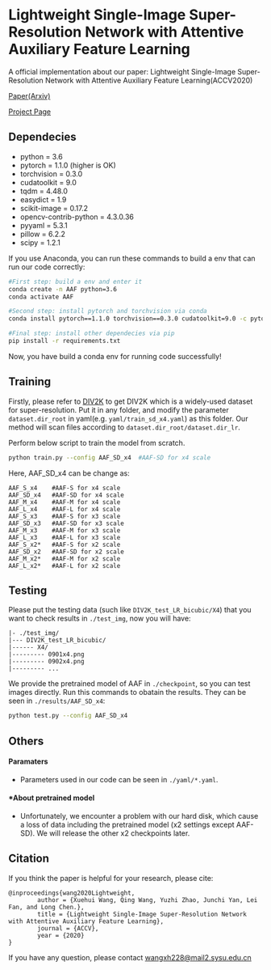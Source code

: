 # Lightweight Single-Image Super-Resolution Network with Attentive Auxiliary Feature Learning

A official implementation about our paper: Lightweight Single-Image Super-Resolution Network with Attentive Auxiliary Feature Learning(ACCV2020)

[Paper(Arxiv)](https://arxiv.org/pdf/2011.06773.pdf)

[Project Page](https://cv.wangxuehui.site/SR/)

## Dependecies
- python = 3.6
- pytorch = 1.1.0 (higher is OK)
- torchvision = 0.3.0
- cudatoolkit = 9.0
- tqdm = 4.48.0
- easydict = 1.9
- scikit-image = 0.17.2
- opencv-contrib-python = 4.3.0.36
- pyyaml = 5.3.1
- pillow = 6.2.2
- scipy = 1.2.1

If you use Anaconda, you can run these commands to build a env that can run our code correctly:
```bash
#First step: build a env and enter it
conda create -n AAF python=3.6
conda activate AAF

#Second step: install pytorch and torchvision via conda
conda install pytorch==1.1.0 torchvision==0.3.0 cudatoolkit=9.0 -c pytorch

#Final step: install other dependecies via pip
pip install -r requirements.txt
```
Now, you have build a conda env for running code successfully!

## Training
Firstly, please refer to [DIV2K](https://data.vision.ee.ethz.ch/cvl/DIV2K/) to get DIV2K which is a widely-used dataset for super-resolution. Put it in any folder, and modify the parameter `dataset.dir_root` in yaml(e.g. `yaml/train_sd_x4.yaml`) as this folder. Our method will scan files according to `dataset.dir_root/dataset.dir_lr`.

Perform below script to train the model from scratch.
```bash
python train.py --config AAF_SD_x4  #AAF-SD for x4 scale
```
Here, AAF_SD_x4 can be change as:
```
AAF_S_x4    #AAF-S for x4 scale
AAF_SD_x4   #AAF-SD for x4 scale
AAF_M_x4    #AAF-M for x4 scale
AAF_L_x4    #AAF-L for x4 scale
AAF_S_x3    #AAF-S for x3 scale
AAF_SD_x3   #AAF-SD for x3 scale
AAF_M_x3    #AAF-M for x3 scale
AAF_L_x3    #AAF-L for x3 scale
AAF_S_x2*   #AAF-S for x2 scale
AAF_SD_x2   #AAF-SD for x2 scale
AAF_M_x2*   #AAF-M for x2 scale
AAF_L_x2*   #AAF-L for x2 scale
```


## Testing
Please put the testing data (such like `DIV2K_test_LR_bicubic/X4`) that you want to check results in `./test_img`, now you will have:

```
|- ./test_img/
|--- DIV2K_test_LR_bicubic/
|------ X4/
|--------- 0901x4.png
|--------- 0902x4.png
|--------- ...
```

We provide the pretrained model of AAF in `./checkpoint`, so you can test images directly. Run this commands to obatain the results. They can be seen in `./results/AAF_SD_x4`:

```bash
python test.py --config AAF_SD_x4
```

## Others
#### Paramaters
- Parameters used in our code can be seen in `./yaml/*.yaml`.

#### *About pretrained model
- Unfortunately, we encounter a problem with our hard disk, which cause a loss of data including the pretrained model (x2 settings except AAF-SD). We will release the other x2 checkpoints later.

## Citation
If you think the paper is helpful for your research, please cite:
```
@inproceedings{wang2020Lightweight,
        author = {Xuehui Wang, Qing Wang, Yuzhi Zhao, Junchi Yan, Lei Fan, and Long Chen.},
        title = {Lightweight Single-Image Super-Resolution Network with Attentive Auxiliary Feature Learning},
        journal = {ACCV},
        year = {2020}
}
```

If you have any question, please contact wangxh228@mail2.sysu.edu.cn

